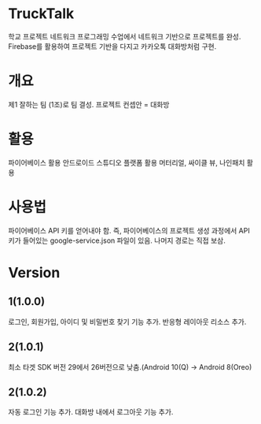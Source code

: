 # TruckTalk
학교 프로젝트
네트워크 프로그래밍 수업에서 네트워크 기반으로 프로젝트를 완성.
Firebase를 활용하여 프로젝트 기반을 다지고 카카오톡 대화방처럼 구현.

# 개요
제1 잘하는 팀 (1조)로 팀 결성.
프로젝트 컨셉안 = 대화방

# 활용
파이어베이스 활용
안드로이드 스튜디오 플랫폼 활용
머터리얼, 싸이클 뷰, 나인패치 활용

# 사용법
파이어베이스 API 키를 얻어내야 함.
즉, 파이어베이스의 프로젝트 생성 과정에서 API 키가 들어있는 google-service.json 파일이 있음.
나머지 경로는 직접 보삼.

# Version
## 1(1.0.0)
로그인, 회원가입, 아이디 및 비밀번호 찾기 기능 추가.
반응형 레이아웃 리소스 추가.

## 2(1.0.1)
최소 타겟 SDK 버전 29에서 26버전으로 낮춤.(Android 10(Q) -> Android 8(Oreo)

## 2(1.0.2)
자동 로그인 기능 추가.
대화방 내에서 로그아웃 기능 추가.

